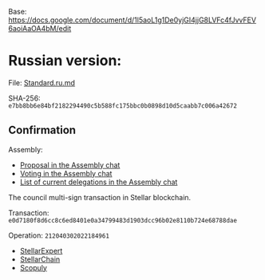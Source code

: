 Base: https://docs.google.com/document/d/1l5aoL1g1De0yjGI4jjG8LVFc4fJvvFEV6aoiAaOA4bM/edit

Russian version:
================

File: [Standard.ru.md](Standard.ru.md)

SHA-256: `e7bb8bb6e84bf2182294490c5b588fc175bbc0b0898d10d5caabb7c006a42672`

Confirmation
------------

Assembly:

- [Proposal in the Assembly chat](https://t.me/c/1892843127/3053)
- [Voting in the Assembly chat](https://t.me/c/1892843127/3054)
- [List of current delegations in the Assembly chat](https://t.me/c/1892843127/3069)

The council multi-sign transaction in Stellar blockchain.

Transaction: `e0d7180f8d6cc8c6ed8401e0a34799483d1903dcc96b02e8110b724e68788dae`

Operation: `212040302022184961`

- [StellarExpert](https://stellar.expert/explorer/public/tx/e0d7180f8d6cc8c6ed8401e0a34799483d1903dcc96b02e8110b724e68788dae)
- [StellarChain](https://stellarchain.io/operations/212040302022184961)
- [Scopuly](https://scopuly.com/operation/212040302022184961)



